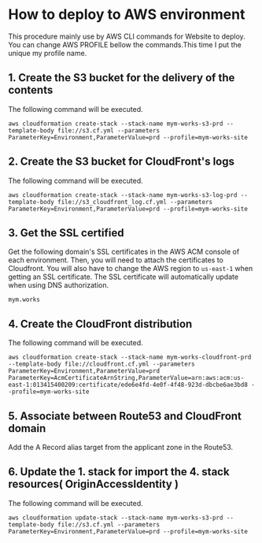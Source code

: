 # How to deploy to AWS environment

This procedure mainly use by AWS CLI commands for Website to deploy.
You can change AWS PROFILE bellow the commands.This time I put the unique my profile name.

## 1. Create the S3 bucket for the delivery of the contents

The following command will be executed.

```
aws cloudformation create-stack --stack-name mym-works-s3-prd --template-body file://s3.cf.yml --parameters ParameterKey=Environment,ParameterValue=prd --profile=mym-works-site
```

## 2. Create the S3 bucket for CloudFront's logs

The following command will be executed.

```
aws cloudformation create-stack --stack-name mym-works-s3-log-prd --template-body file://s3_cloudfront_log.cf.yml --parameters ParameterKey=Environment,ParameterValue=prd --profile=mym-works-site
```

## 3. Get the SSL certified

Get the following domain's SSL certificates in the AWS ACM console of each environment.
Then, you will need to attach the certificates to Cloudfront. You will also have to change the AWS region to `us-east-1` when getting an SSL certificate.
The SSL certificate will automatically update when using DNS authorization.

```
mym.works
```

## 4. Create the CloudFront distribution

The following command will be executed.

```
aws cloudformation create-stack --stack-name mym-works-cloudfront-prd --template-body file://cloudfront.cf.yml --parameters ParameterKey=Environment,ParameterValue=prd ParameterKey=AcmCertificateArnString,ParameterValue=arn:aws:acm:us-east-1:013415400209:certificate/ede6e4fd-4e0f-4f48-923d-dbcbe6ae3bd8 --profile=mym-works-site
```

## 5. Associate between Route53 and CloudFront domain

Add the A Record alias target from the applicant zone in the Route53.

## 6. Update the 1. stack for import the 4. stack resources( OriginAccessIdentity )

The following command will be executed.

```
aws cloudformation update-stack --stack-name mym-works-s3-prd --template-body file://s3.cf.yml --parameters ParameterKey=Environment,ParameterValue=prd --profile=mym-works-site
```
